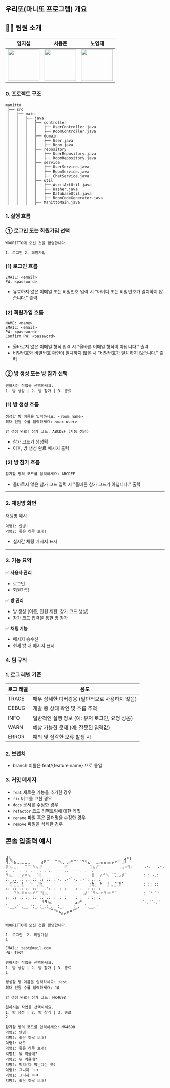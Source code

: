 ## **우리또(마니또 프로그램) 개요**

## 👨‍💻 팀원 소개
| 임지섭 | 서용준 | 노영재 |
|--------|--------|--------|
| <img src="https://avatars.githubusercontent.com/icebear0111" width="100"> | <img src="https://avatars.githubusercontent.com/mango0422" width="100"> | <img src="https://avatars.githubusercontent.com/YoungjaeRo" width="100"> |

### 0. 프로젝트 구조
```plaintext
manitto
 ├── src
 │   ├── main
 │   │   ├── java
 │   │   │   ├── controller
 │   │   │   │   ├── UserController.java
 │   │   │   │   ├── RoomController.java
 │   │   │   ├── domain
 │   │   │   │   ├── User.java
 │   │   │   │   ├── Room.java
 │   │   │   ├── repository
 │   │   │   │   ├── UserRepository.java
 │   │   │   │   ├── RoomRepository.java
 │   │   │   ├── service
 │   │   │   │   ├── UserService.java
 │   │   │   │   ├── RoomService.java
 │   │   │   │   ├── ChatService.java
 │   │   │   ├── util
 │   │   │   │   ├── AsciiArtUtil.java
 │   │   │   │   ├── Hasher.java
 │   │   │   │   ├── DatabaseUtil.java
 │   │   │   │   ├── RoomCodeGenerator.java
 │   │   │   ├── ManittoMain.java
```

### **1. 실행 흐름**

### **① 로그인 또는 회원가입 선택**

```
WOORITTO에 오신 것을 환영합니다.

1. 로그인 2. 회원가입
```
### **(1) 로그인 흐름**
```
EMAIL: <email>
PW: <password>
```
- 유효하지 않은 이메일 또는 비밀번호 입력 시 "아이디 또는 비밀번호가 일치하지 않습니다." 출력
### **(2) 회원가입 흐름**
```
NAME: <name>
EMAIL: <email>
PW: <password>
Confirm PW: <password>
```
- 올바르지 않은 이메일 형식 입력 시 "올바른 이메일 형식이 아닙니다." 출력
- 비밀번호와 비밀번호 확인이 일치하지 않을 시 "비밀번호가 일치하지 않습니다." 출력

### **② 방 생성 또는 방 참가 선택**

```
원하시는 작업을 선택하세요.
1. 방 생성 | 2. 방 참가 | 3. 종료
```

### **(1) 방 생성 흐름**

```
생성할 방 이름을 입력하세요: <room name>
최대 인원 수를 입력하세요: <max user>
```

```
방 생성 완료! 참가 코드: ABCDEF (자동 생성)
```
- 참가 코드가 생성됨
- 이후, 방 생성 완료 메시지 출력

### **(2) 방 참가 흐름**
```
참가할 방의 코드를 입력하세요: ABCDEF
```
- 올바르지 않은 참가 코드 입력 시 "올바른 참가 코드가 아닙니다." 출력
---

### **2. 채팅방 화면**
채팅방 예시
```
익명1: 안녕!
익명2: 좋은 하루 보내!
```

- 실시간 채팅 메시지 표시

---

### **3. 기능 요약**

✅ **사용자 관리**
- 로그인
- 회원가입

✅ **방 관리**
- 방 생성 (이름, 인원 제한, 참가 코드 생성)
- 참가 코드 입력을 통한 방 참가

✅ **채팅 기능**
- 메시지 송수신
- 현재 방 내 메시지 표시

### 4. **팀 규칙**
### 1. 로그 레벨 기준
|로그 레벨|용도|
|-----|--|
|TRACE|매우 상세한 디버깅용 (일반적으로 사용하지 않음)|
|DEBUG|개발 중 상태 확인 및 흐름 추적|
|INFO|일반적인 실행 정보 (예: 유저 로그인, 요청 성공)|
|WARN|예상 가능한 문제 (예: 잘못된 입력값)|
|ERROR|예외 및 심각한 오류 발생 시|

### 2. 브랜치
- branch 이름은 feat/{feature name} 으로 통일

### 3. 커밋 메세지
- `feat` 새로운 기능을 추가한 경우
- `fix` 버그를 고친 경우
- `docs` 문서를 수정한 경우
- `refactor` 코드 리팩토링에 대한 커밋
- `rename` 파일 혹은 폴더명을 수정한 경우
- `remove` 파일을 삭제한 경우

## 콘솔 입출력 예시
```

⣼⢧⡀⠀⠀⠀⠀⠀⠀⠀                                       ⠀⣠⠶⡆
⢻⡈⠻⣦⣀⣀⣀⣀⣀⠀⠀⠀ ⣴⠟⠉⠁⠀⠉⠛⢦⡀⢀⡴⠛⠉⠁⠈⠙⠻⣄⠀ ⣀⣠⣤⣤⣤⣤⡤⠖⠋ ⣸⠇
⡿⠳⣤⣀⡀⠀⠀⠉⠉⠉⠳⢦⣼⠃⠀⠀⠀⠀⠀⠀⠀⠿⠋⠀⠀⠀⠀⠀  ⠀⠹⣦⡞⠉⠀⠀⠀⠀⠀  ⢀⣠⠶⢻⡆     .-.   .-. .--.  .--. .---. .-..-----..-----. .--.
⠻⣦⣀⠀⠀⠀⡴⠶⢦⡀⠀⠈⣿⠀⠀⠀⠀⠀⠀⠀⠀⠀⠀⠀⠀⠀⠀⠀    ⣿⠀⠀⡴⠚⠳⡄⠈⢉⣀⣠⡾⠁       : :.-.: :: ,. :: ,. :: .; :: :`-. .-'`-. .-': ,. :
⠀⠸⣍⣉⣁⡀⣇⠀⠀⠑⠀⢠⡿⣆⠀⠀⠀⠀⠀⠀⠀⠀⠀⠀⠀⠀⠀    ⣰⢷⡀⠀⠓⠀⢀⡇⢤⣈⣭⠿⠁⠀       : :: :: :: :: :: :: ::   .': :  : :    : :  : :: :
⠀⠀⠀⠙⠷⠤⠿⠶⠦⠶⠞⠋⠘⢻⣦⡀⠀⠀⠀⠀⠀⠀⠀⠀⠀  ⠀⢀⡼⠃⠈⠻⠦⠴⠖⠻⠶⠶⠛⠁⠀⠀⠀        : `' `' ;: :; :: :; :: :.`.: :  : :    : :  : :; :
                ⠻⠻⢦⣄⠀⠀⠀⠀⠀⠀⠀⠀⣠⡴⠛⠀⠀⠀⠀⠀⠀⠀⠀⠀⠀⠀⠀⠀⠀⠀        `.,'`.,' `.__.'`.__.':_;:_;:_;  :_;    :_;  `.__.'
               ⠀⠀⠀⠀⠉⠛⠶⣄⡀⢀⣤⠶⠋⠁
                ⠀⠀⠀⠀⠀⠀⠈⠛⠋⠁

WOORITTO에 오신 것을 환영합니다.

1. 로그인  2. 회원가입
1

EMAIL: test@mail.com
PW: test

원하시는 작업을 선택하세요.
1. 방 생성 | 2. 방 참가 | 3. 종료
1

생성할 방 이름을 입력하세요: test
최대 인원 수를 입력하세요: 10

방 생성 완료! 참가 코드: MK4698

원하시는 작업을 선택하세요.
1. 방 생성 | 2. 방 참가 | 3. 종료
2

참가할 방의 코드를 입력하세요: MK4698
익명2: 안녕!
익명2: 좋은 하루 보내!
익명1: 너도
익명1: 좋은 하루 보내!
익명1: 뭐 먹을래?
익명2: 뭐 먹을래?
익명2: 먹먹(다 먹는다는 뜻)
익명1: 그니까 ㅋㅋ
익명1: 그니까 ㅋㅋ
익명2: 좋은 하루 보내!
```
